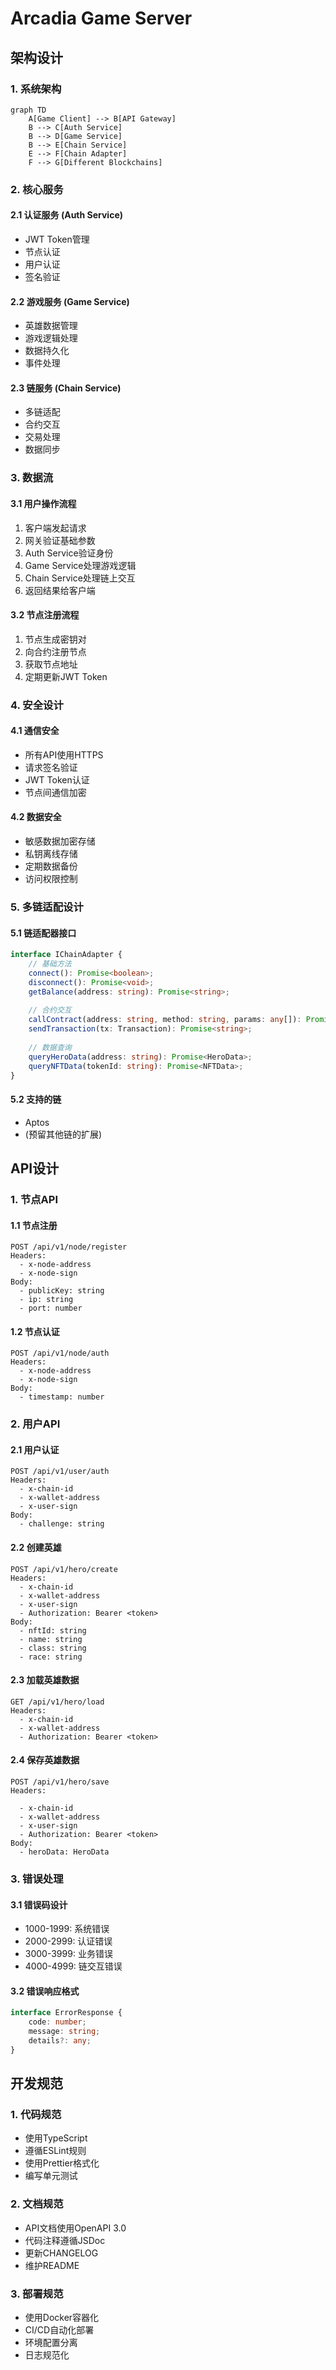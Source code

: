 # Arcadia Game Server

## 架构设计

### 1. 系统架构
```mermaid
graph TD
    A[Game Client] --> B[API Gateway]
    B --> C[Auth Service]
    B --> D[Game Service]
    B --> E[Chain Service]
    E --> F[Chain Adapter]
    F --> G[Different Blockchains]
```

### 2. 核心服务

#### 2.1 认证服务 (Auth Service)
- JWT Token管理
- 节点认证
- 用户认证
- 签名验证

#### 2.2 游戏服务 (Game Service)
- 英雄数据管理
- 游戏逻辑处理
- 数据持久化
- 事件处理

#### 2.3 链服务 (Chain Service)
- 多链适配
- 合约交互
- 交易处理
- 数据同步

### 3. 数据流

#### 3.1 用户操作流程
1. 客户端发起请求
2. 网关验证基础参数
3. Auth Service验证身份
4. Game Service处理游戏逻辑
5. Chain Service处理链上交互
6. 返回结果给客户端

#### 3.2 节点注册流程
1. 节点生成密钥对
2. 向合约注册节点
3. 获取节点地址
4. 定期更新JWT Token

### 4. 安全设计

#### 4.1 通信安全
- 所有API使用HTTPS
- 请求签名验证
- JWT Token认证
- 节点间通信加密

#### 4.2 数据安全
- 敏感数据加密存储
- 私钥离线存储
- 定期数据备份
- 访问权限控制

### 5. 多链适配设计

#### 5.1 链适配器接口
```typescript
interface IChainAdapter {
    // 基础方法
    connect(): Promise<boolean>;
    disconnect(): Promise<void>;
    getBalance(address: string): Promise<string>;
    
    // 合约交互
    callContract(address: string, method: string, params: any[]): Promise<any>;
    sendTransaction(tx: Transaction): Promise<string>;
    
    // 数据查询
    queryHeroData(address: string): Promise<HeroData>;
    queryNFTData(tokenId: string): Promise<NFTData>;
}
```

#### 5.2 支持的链
- Aptos
- (预留其他链的扩展)

## API设计

### 1. 节点API

#### 1.1 节点注册
```
POST /api/v1/node/register
Headers:
  - x-node-address
  - x-node-sign
Body:
  - publicKey: string
  - ip: string
  - port: number
```

#### 1.2 节点认证
```
POST /api/v1/node/auth
Headers:
  - x-node-address
  - x-node-sign
Body:
  - timestamp: number
```

### 2. 用户API

#### 2.1 用户认证
```
POST /api/v1/user/auth
Headers:
  - x-chain-id
  - x-wallet-address
  - x-user-sign
Body:
  - challenge: string
```

#### 2.2 创建英雄
```
POST /api/v1/hero/create
Headers:
  - x-chain-id
  - x-wallet-address
  - x-user-sign
  - Authorization: Bearer <token>
Body:
  - nftId: string
  - name: string
  - class: string
  - race: string
```

#### 2.3 加载英雄数据
```
GET /api/v1/hero/load
Headers:
  - x-chain-id
  - x-wallet-address
  - Authorization: Bearer <token>
```

#### 2.4 保存英雄数据
```
POST /api/v1/hero/save
Headers:

  - x-chain-id
  - x-wallet-address
  - x-user-sign
  - Authorization: Bearer <token>
Body:
  - heroData: HeroData
```

### 3. 错误处理

#### 3.1 错误码设计
- 1000-1999: 系统错误
- 2000-2999: 认证错误
- 3000-3999: 业务错误
- 4000-4999: 链交互错误

#### 3.2 错误响应格式
```typescript
interface ErrorResponse {
    code: number;
    message: string;
    details?: any;
}
```

## 开发规范

### 1. 代码规范
- 使用TypeScript
- 遵循ESLint规则
- 使用Prettier格式化
- 编写单元测试

### 2. 文档规范
- API文档使用OpenAPI 3.0
- 代码注释遵循JSDoc
- 更新CHANGELOG
- 维护README

### 3. 部署规范
- 使用Docker容器化
- CI/CD自动化部署
- 环境配置分离
- 日志规范化 